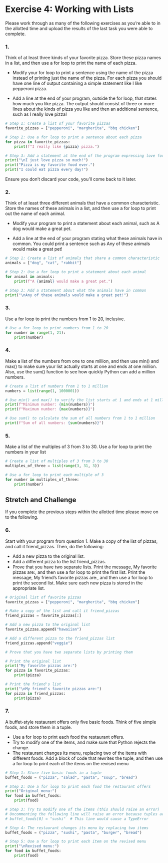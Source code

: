 # Exercise 4: Working with Lists

Please work through as many of the following exercises as you’re able to in the allotted time and upload the results of the last task you were able to complete.

### 1.	
Think of at least three kinds of your favorite pizza. Store these pizza names in a list, and then use a for loop to print the name of each pizza. 

- Modify your for loop to print a sentence using the name of the pizza instead of printing just the name of the pizza. For each pizza you should have one line of output containing a simple statement like I like pepperoni pizza. 

- Add a line at the end of your program, outside the for loop, that states how much you like pizza. The output should consist of three or more lines about the kinds of pizza you like and then an additional sentence, such as I really love pizza!

```py
# Step 1: Create a list of your favorite pizzas
favorite_pizzas = ["pepperoni", "margherita", "bbq chicken"]

# Step 2: Use a for loop to print a sentence about each pizza
for pizza in favorite_pizzas:
    print(f"I really like {pizza} pizza.")

# Step 3: Add a statement at the end of the program expressing love for pizza
print("\nI just love pizza so much!")
print("Pizza is my favorite food ever.")
print("I could eat pizza every day!")
```

Ensure you don’t discard your code, you’ll come back to it later.

### 2.
Think of at least three different animals that have a common characteristic. Store the names of these animals in a list, and then use a for loop to print out the name of each animal. 

- Modify your program to print a statement about each animal, such as A dog would make a great pet. 

- Add a line at the end of your program stating what these animals have in common. You could print a sentence such as Any of these animals would make a great pet!

```py
# Step 1: Create a list of animals that share a common characteristic
animals = ["dog", "cat", "rabbit"]

# Step 2: Use a for loop to print a statement about each animal
for animal in animals:
    print(f"A {animal} would make a great pet.")

# Step 3: Add a statement about what the animals have in common
print("\nAny of these animals would make a great pet!")
```

### 3.
Use a for loop to print the numbers from 1 to 20, inclusive.

```py
# Use a for loop to print numbers from 1 to 20
for number in range(1, 21):
    print(number)
```

### 4.
Make a list of the numbers from one to one million, and then use min() and max() to make sure your list actually starts at one and ends at one million. Also, use the sum() function to see how quickly Python can add a million numbers.

```py
# Create a list of numbers from 1 to 1 million
numbers = list(range(1, 1000001))

# Use min() and max() to verify the list starts at 1 and ends at 1 million
print(f"Minimum number: {min(numbers)}")
print(f"Maximum number: {max(numbers)}")

# Use sum() to calculate the sum of all numbers from 1 to 1 million
print(f"Sum of all numbers: {sum(numbers)}")
```

### 5.
Make a list of the multiples of 3 from 3 to 30. Use a for loop to print the numbers in your list

```py
# Create a list of multiples of 3 from 3 to 30
multiples_of_three = list(range(3, 31, 3))

# Use a for loop to print each multiple of 3
for number in multiples_of_three:
    print(number)
```

## Stretch and Challenge

If you complete the previous steps within the allotted time please move on to the following.

### 6.
Start with your program from question 1. Make a copy of the list of pizzas, and call it friend_pizzas. Then, do the following: 

- Add a new pizza to the original list. 
- Add a different pizza to the list friend_pizzas. 
- Prove that you have two separate lists. Print the message, My favorite pizzas are:, and then use a for loop to print the first list. Print the message, My friend’s favorite pizzas are:, and then use a for loop to print the second list. Make sure each new pizza is stored in the appropriate list.

```py
# Original list of favorite pizzas
favorite_pizzas = ["pepperoni", "margherita", "bbq chicken"]

# Make a copy of the list and call it friend_pizzas
friend_pizzas = favorite_pizzas[:]

# Add a new pizza to the original list
favorite_pizzas.append("hawaiian")

# Add a different pizza to the friend_pizzas list
friend_pizzas.append("veggie")

# Prove that you have two separate lists by printing them

# Print the original list
print("My favorite pizzas are:")
for pizza in favorite_pizzas:
    print(pizza)

# Print the friend's list
print("\nMy friend's favorite pizzas are:")
for pizza in friend_pizzas:
    print(pizza)
```

### 7.
A buffet-style restaurant offers only five basic foods. Think of five simple foods, and store them in a tuple. 

- Use a for loop to print each food the restaurant offers. 
- Try to modify one of the items, and make sure that Python rejects the change. 
- The restaurant changes its menu, replacing two of the items with different foods. Add a block of code that rewrites the tuple, and then use a for loop to print each of the items on the revised menu

```py
# Step 1: Store five basic foods in a tuple
buffet_foods = ("pizza", "salad", "pasta", "soup", "bread")

# Step 2: Use a for loop to print each food the restaurant offers
print("Original menu:")
for food in buffet_foods:
    print(food)

# Step 3: Try to modify one of the items (this should raise an error)
# Uncommenting the following line will raise an error because tuples are immutable:
# buffet_foods[0] = "sushi"  # This line would cause a TypeError

# Step 4: The restaurant changes its menu by replacing two items
buffet_foods = ("pizza", "sushi", "pasta", "burger", "bread")

# Step 5: Use a for loop to print each item on the revised menu
print("\nRevised menu:")
for food in buffet_foods:
    print(food)
```